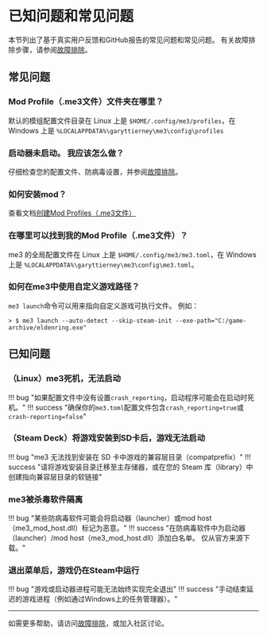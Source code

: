 # 已知问题和常见问题

本节列出了基于真实用户反馈和GitHub报告的常见问题和常见问题。 有关故障排除步骤，请参阅[故障排除](troubleshooting.md)。

## 常见问题

### Mod Profile（.me3文件）文件夹在哪里？

默认的模组配置文件目录在 Linux 上是 `$HOME/.config/me3/profiles`，在 Windows 上是 `%LOCALAPPDATA%\garyttierney\me3\config\profiles`

### 启动器未启动。 我应该怎么做？

仔细检查您的配置文件、防病毒设置，并参阅[故障排除](troubleshooting.md)。

### 如何安装mod？

查看文档[创建Mod Profiles（.me3文件）](./creating-mod-profiles.md)

### 在哪里可以找到我的Mod Profile（.me3文件）？

me3 的全局配置文件在 Linux 上是 `$HOME/.config/me3/me3.toml`，在 Windows 上是 `%LOCALAPPDATA%\garyttierney\me3\config\me3.toml`。

### 如何在me3中使用自定义游戏路径？

`me3 launch`命令可以用来指向自定义游戏可执行文件。 例如：

```shell
> $ me3 launch --auto-detect --skip-steam-init --exe-path="C:/game-archive/eldenring.exe"
```

## 已知问题

### （Linux）me3死机，无法启动

!!! bug "如果配置文件中没有设置`crash_reporting`，启动程序可能会在启动时死机。"
!!! success "确保你的`me3.toml`配置文件包含`crash_reporting=true`或`crash-reporting=false`"

### （Steam Deck）将游戏安装到SD卡后，游戏无法启动

!!! bug "me3 无法找到安装在 SD 卡中游戏的兼容层目录（compatprefix）"
!!! success "请将游戏安装目录迁移至主存储器，或在您的 Steam 库（library）中创建指向兼容层目录的软链接"

### me3被杀毒软件隔离

!!! bug "某些防病毒软件可能会将启动器（launcher）或mod host（me3_mod_host.dll）标记为恶意。"
!!! success "在防病毒软件中为启动器（launcher）/mod host（me3_mod_host.dll）添加白名单。 仅从官方来源下载。"

### 退出菜单后，游戏仍在Steam中运行

!!! bug "游戏或启动器进程可能无法始终实现完全退出"
!!! success "手动结束延迟的游戏进程（例如通过Windows上的任务管理器）。"

---

如需更多帮助，请访问[故障排除](troubleshooting.md)，或加入社区讨论。
